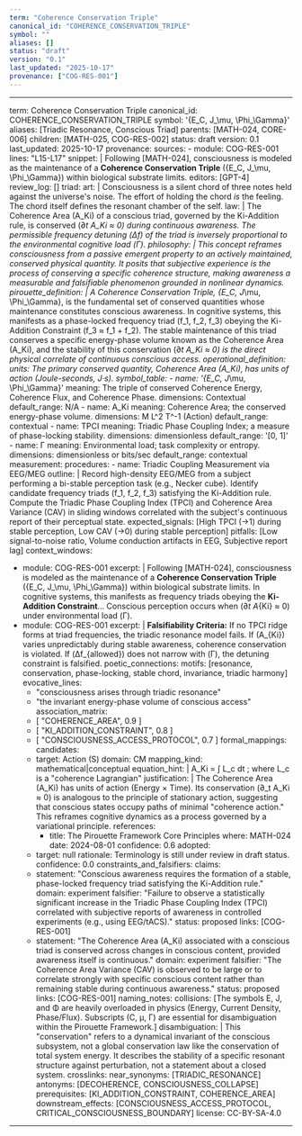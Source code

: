 ```yaml
---
term: "Coherence Conservation Triple"
canonical_id: "COHERENCE_CONSERVATION_TRIPLE"
symbol: ""
aliases: []
status: "draft"
version: "0.1"
last_updated: "2025-10-17"
provenance: ["COG-RES-001"]
---
```


---
term: Coherence Conservation Triple
canonical_id: COHERENCE_CONSERVATION_TRIPLE
symbol: '{E_C, J_\mu, \Phi_\Gamma}'
aliases: [Triadic Resonance, Conscious Triad]
parents: [MATH-024, CORE-006]
children: [MATH-025, COG-RES-002]
status: draft
version: 0.1
last_updated: 2025-10-17
provenance:
  sources:
    - module: COG-RES-001
      lines: "L15-L17"
      snippet: |
        Following [MATH-024], consciousness is modeled as the maintenance of a **Coherence Conservation Triple** ({E_C, J_\mu, \Phi_\Gamma}) within biological substrate limits.
  editors: [GPT-4]
  review_log: []
triad:
  art: |
    Consciousness is a silent chord of three notes held against the universe's noise. The effort of holding the chord *is* the feeling. The chord itself defines the resonant chamber of the self.
  law: |
    The Coherence Area (A_Ki) of a conscious triad, governed by the Ki-Addition rule, is conserved (∂_t A_Ki ≈ 0) during continuous awareness. The permissible frequency detuning (Δf) of the triad is inversely proportional to the environmental cognitive load (Γ).
  philosophy: |
    This concept reframes consciousness from a passive emergent property to an actively maintained, conserved physical quantity. It posits that subjective experience is the process of conserving a specific coherence structure, making awareness a measurable and falsifiable phenomenon grounded in nonlinear dynamics.
pirouette_definition: |
  A Coherence Conservation Triple, {E_C, J_\mu, \Phi_\Gamma}, is the fundamental set of conserved quantities whose maintenance constitutes conscious awareness. In cognitive systems, this manifests as a phase-locked frequency triad (f_1, f_2, f_3) obeying the Ki-Addition Constraint (f_3 ≈ f_1 + f_2). The stable maintenance of this triad conserves a specific energy-phase volume known as the Coherence Area (A_Ki), and the stability of this conservation (∂_t A_Ki ≈ 0) is the direct physical correlate of continuous conscious access.
operational_definition:
  units: The primary conserved quantity, Coherence Area (A_Ki), has units of action (Joule-seconds, J·s).
  symbol_table:
    - name: '{E_C, J_\mu, \Phi_\Gamma}'
      meaning: The triple of conserved Coherence Energy, Coherence Flux, and Coherence Phase.
      dimensions: Contextual
      default_range: N/A
    - name: A_Ki
      meaning: Coherence Area; the conserved energy-phase volume.
      dimensions: M L^2 T^-1 (Action)
      default_range: contextual
    - name: TPCI
      meaning: Triadic Phase Coupling Index; a measure of phase-locking stability.
      dimensions: dimensionless
      default_range: '[0, 1]'
    - name: Γ
      meaning: Environmental load; task complexity or entropy.
      dimensions: dimensionless or bits/sec
      default_range: contextual
  measurement:
    procedures:
      - name: Triadic Coupling Measurement via EEG/MEG
        outline: |
          Record high-density EEG/MEG from a subject performing a bi-stable perception task (e.g., Necker cube). Identify candidate frequency triads (f_1, f_2, f_3) satisfying the Ki-Addition rule. Compute the Triadic Phase Coupling Index (TPCI) and Coherence Area Variance (CAV) in sliding windows correlated with the subject's continuous report of their perceptual state.
        expected_signals: [High TPCI (→1) during stable perception, Low CAV (→0) during stable perception]
        pitfalls: [Low signal-to-noise ratio, Volume conduction artifacts in EEG, Subjective report lag]
context_windows:
  - module: COG-RES-001
    excerpt: |
      Following [MATH-024], consciousness is modeled as the maintenance of a **Coherence Conservation Triple** ({E_C, J_\mu, \Phi_\Gamma}) within biological substrate limits. In cognitive systems, this manifests as frequency triads obeying the **Ki-Addition Constraint**... Conscious perception occurs when (∂_t A_{Ki} ≈ 0) under environmental load (Γ).
  - module: COG-RES-001
    excerpt: |
      **Falsifiability Criteria:** If no TPCI ridge forms at triad frequencies, the triadic resonance model fails. If (A_{Ki}) varies unpredictably during stable awareness, coherence conservation is violated. If (Δf_{allowed}) does not narrow with (Γ), the detuning constraint is falsified.
poetic_connections:
  motifs: [resonance, conservation, phase-locking, stable chord, invariance, triadic harmony]
  evocative_lines:
    - "consciousness arises through triadic resonance"
    - "the invariant energy-phase volume of conscious access"
  association_matrix:
    - [ "COHERENCE_AREA", 0.9 ]
    - [ "KI_ADDITION_CONSTRAINT", 0.8 ]
    - [ "CONSCIOUSNESS_ACCESS_PROTOCOL", 0.7 ]
formal_mappings:
  candidates:
    - target: Action (S)
      domain: CM
      mapping_kind: mathematical|conceptual
      equation_hint: |
        A_Ki = ∫ L_c dt  ; where L_c is a "coherence Lagrangian"
      justification: |
        The Coherence Area (A_Ki) has units of action (Energy × Time). Its conservation (∂_t A_Ki ≈ 0) is analogous to the principle of stationary action, suggesting that conscious states occupy paths of minimal "coherence action." This reframes cognitive dynamics as a process governed by a variational principle.
      references:
        - title: The Pirouette Framework Core Principles
          where: MATH-024
          date: 2024-08-01
      confidence: 0.6
  adopted:
    - target: null
      rationale: Terminology is still under review in draft status.
      confidence: 0.0
constraints_and_falsifiers:
  claims:
    - statement: "Conscious awareness requires the formation of a stable, phase-locked frequency triad satisfying the Ki-Addition rule."
      domain: experiment
      falsifier: "Failure to observe a statistically significant increase in the Triadic Phase Coupling Index (TPCI) correlated with subjective reports of awareness in controlled experiments (e.g., using EEG/tACS)."
      status: proposed
      links: [COG-RES-001]
    - statement: "The Coherence Area (A_Ki) associated with a conscious triad is conserved across changes in conscious content, provided awareness itself is continuous."
      domain: experiment
      falsifier: "The Coherence Area Variance (CAV) is observed to be large or to correlate strongly with specific conscious content rather than remaining stable during continuous awareness."
      status: proposed
      links: [COG-RES-001]
naming_notes:
  collisions: [The symbols E, J, and Φ are heavily overloaded in physics (Energy, Current Density, Phase/Flux). Subscripts (C, μ, Γ) are essential for disambiguation within the Pirouette Framework.]
  disambiguation: |
    This "conservation" refers to a dynamical invariant of the conscious subsystem, not a global conservation law like the conservation of total system energy. It describes the stability of a specific resonant structure against perturbation, not a statement about a closed system.
crosslinks:
  near_synonyms: [TRIADIC_RESONANCE]
  antonyms: [DECOHERENCE, CONSCIOUSNESS_COLLAPSE]
  prerequisites: [KI_ADDITION_CONSTRAINT, COHERENCE_AREA]
  downstream_effects: [CONSCIOUSNESS_ACCESS_PROTOCOL, CRITICAL_CONSCIOUSNESS_BOUNDARY]
license: CC-BY-SA-4.0
---